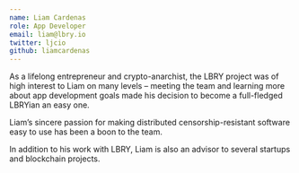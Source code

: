 ```yaml
---
name: Liam Cardenas
role: App Developer
email: liam@lbry.io
twitter: ljcio
github: liamcardenas
---
```

As a lifelong entrepreneur and crypto-anarchist, the LBRY project was of high interest to Liam on many levels – meeting the team and learning more about app development goals made his decision to become a full-fledged LBRYian an easy one.

Liam’s sincere passion for making distributed censorship-resistant software easy to use has been a boon to the team. 

In addition to his work with LBRY, Liam is also an advisor to several startups and blockchain projects.
